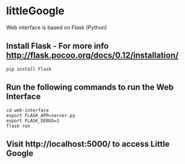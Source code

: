 # littleGoogle
Web interface is based on Flask (Python)

## Install Flask - For more info http://flask.pocoo.org/docs/0.12/installation/
```
pip install Flask
```

## Run the following commands to run the Web Interface

```
cd web-interface
export FLASK_APP=server.py
export FLASK_DEBUG=1
flask run
```

## Visit http://localhost:5000/ to access Little Google
